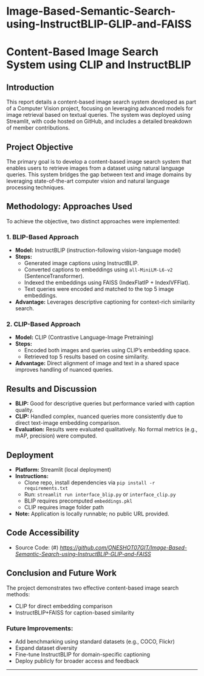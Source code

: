 # Image-Based-Semantic-Search-using-InstructBLIP-GLIP-and-FAISS

# Content-Based Image Search System using CLIP and InstructBLIP

## Introduction
This report details a content-based image search system developed as part of a Computer Vision project, focusing on leveraging advanced models for image retrieval based on textual queries. The system was deployed using Streamlit, with code hosted on GitHub, and includes a detailed breakdown of member contributions.

## Project Objective
The primary goal is to develop a content-based image search system that enables users to retrieve images from a dataset using natural language queries. This system bridges the gap between text and image domains by leveraging state-of-the-art computer vision and natural language processing techniques.

## Methodology: Approaches Used
To achieve the objective, two distinct approaches were implemented:

### 1. BLIP-Based Approach
- **Model:** InstructBLIP (instruction-following vision-language model)
- **Steps:**
  - Generated image captions using InstructBLIP.
  - Converted captions to embeddings using `all-MiniLM-L6-v2` (SentenceTransformer).
  - Indexed the embeddings using FAISS (IndexFlatIP + IndexIVFFlat).
  - Text queries were encoded and matched to the top 5 image embeddings.
- **Advantage:** Leverages descriptive captioning for context-rich similarity search.

### 2. CLIP-Based Approach
- **Model:** CLIP (Contrastive Language-Image Pretraining)
- **Steps:**
  - Encoded both images and queries using CLIP’s embedding space.
  - Retrieved top 5 results based on cosine similarity.
- **Advantage:** Direct alignment of image and text in a shared space improves handling of nuanced queries.

## Results and Discussion
- **BLIP:** Good for descriptive queries but performance varied with caption quality.
- **CLIP:** Handled complex, nuanced queries more consistently due to direct text-image embedding comparison.
- **Evaluation:** Results were evaluated qualitatively. No formal metrics (e.g., mAP, precision) were computed.

## Deployment
- **Platform:** Streamlit (local deployment)
- **Instructions:**
  - Clone repo, install dependencies via `pip install -r requirements.txt`
  - Run: `streamlit run interface_blip.py` or `interface_clip.py`
  - BLIP requires precomputed `embeddings.pkl`
  - CLIP requires image folder path
- **Note:** Application is locally runnable; no public URL provided.

## Code Accessibility
- Source Code: (#) *https://github.com/ONESHOT07GIT/Image-Based-Semantic-Search-using-InstructBLIP-GLIP-and-FAISS*

## Conclusion and Future Work
The project demonstrates two effective content-based image search methods:
- CLIP for direct embedding comparison
- InstructBLIP+FAISS for caption-based similarity

### Future Improvements:
- Add benchmarking using standard datasets (e.g., COCO, Flickr)
- Expand dataset diversity
- Fine-tune InstructBLIP for domain-specific captioning
- Deploy publicly for broader access and feedback

---



